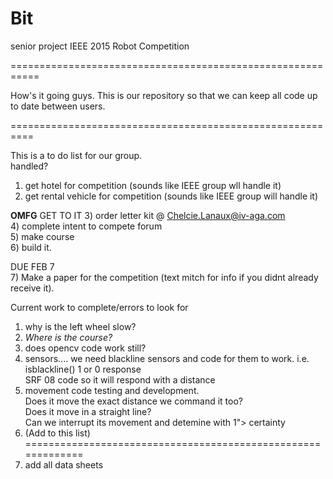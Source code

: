 # Bit
senior project IEEE 2015 Robot Competition

===========================================================

How's it going guys. This is our repository so that we can keep all code up to date between users.

==========================================================

This is a to do list for our group.  
handled?  
1) get hotel for competition (sounds like IEEE group wll handle it)  
2) get rental vehicle for competition (sounds like IEEE group will handle it)  

**OMFG** GET TO IT
3) order letter kit @ Chelcie.Lanaux@iv-aga.com  
4) complete intent to compete forum  
5) make course  
6) build it.  

DUE FEB 7  
7) Make a paper for the competition (text mitch for info if you didnt already receive it).  


Current work to complete/errors to look for  
1) why is the left wheel slow?  
2) *Where is the course?*  
3) does opencv code work still?  
4) sensors.... we need blackline sensors and code for them to work. i.e. isblackline() 1 or 0 response  
               SRF 08 code so it will respond with a distance  
5) movement code testing and development.  
    Does it move the exact distance we command it too?  
    Does it move in a straight line?  
    Can we interrupt its movement and detemine with 1"> certainty  
6) (Add to this list)  
=============================================================  
6) add all data sheets  
